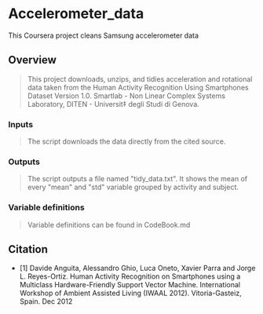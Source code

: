 # Accelerometer_data
This Coursera project cleans Samsung accelerometer data

## Overview
> This project downloads, unzips, and tidies acceleration and rotational data taken from the Human Activity Recognition Using Smartphones Dataset Version 1.0. 
Smartlab - Non Linear Complex Systems Laboratory, DITEN - Universit‡ degli Studi di Genova.

### Inputs
> The script downloads the data directly from the cited source.

### Outputs
> The script outputs a file named "tidy_data.txt". It shows the mean of every "mean" and "std" variable grouped by activity and subject.

### Variable definitions
> Variable definitions can be found in CodeBook.md

## Citation 
* [1] Davide Anguita, Alessandro Ghio, Luca Oneto, Xavier Parra and Jorge L. Reyes-Ortiz. 
 Human Activity Recognition on Smartphones using a Multiclass Hardware-Friendly 
 Support Vector Machine. International Workshop of Ambient Assisted Living (IWAAL 2012). 
 Vitoria-Gasteiz, Spain. Dec 2012
